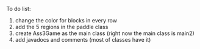 To do list:
1. change the color for blocks in every row
2. add the 5 regions in the paddle class
3. create Ass3Game as the main class (right now the main class is main2)
4. add javadocs and comments (most of classes have it)
